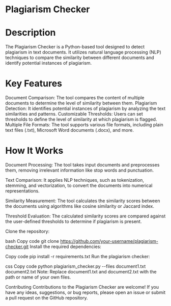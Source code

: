 # Plagiarism Checker

# Description
The Plagiarism Checker is a Python-based tool designed to detect plagiarism in text documents. It utilizes natural language processing (NLP) techniques to compare the similarity between different documents and identify potential instances of plagiarism.

# Key Features
Document Comparison: The tool compares the content of multiple documents to determine the level of similarity between them.
Plagiarism Detection: It identifies potential instances of plagiarism by analyzing the text similarities and patterns.
Customizable Thresholds: Users can set thresholds to define the level of similarity at which plagiarism is flagged.
Multiple File Formats: The tool supports various file formats, including plain text files (.txt), Microsoft Word documents (.docx), and more.

# How It Works
Document Processing: The tool takes input documents and preprocesses them, removing irrelevant information like stop words and punctuation.

Text Comparison: It applies NLP techniques, such as tokenization, stemming, and vectorization, to convert the documents into numerical representations.

Similarity Measurement: The tool calculates the similarity scores between the documents using algorithms like cosine similarity or Jaccard index.

Threshold Evaluation: The calculated similarity scores are compared against the user-defined thresholds to determine if plagiarism is present.

Clone the repository:

bash
Copy code
git clone https://github.com/your-username/plagiarism-checker.git
Install the required dependencies:

Copy code
pip install -r requirements.txt
Run the plagiarism checker:

css
Copy code
python plagiarism_checker.py --files document1.txt document2.txt
Note: Replace document1.txt and document2.txt with the path or name of your own files.


Contributing
Contributions to the Plagiarism Checker are welcome! If you have any ideas, suggestions, or bug reports, please open an issue or submit a pull request on the GitHub repository.





